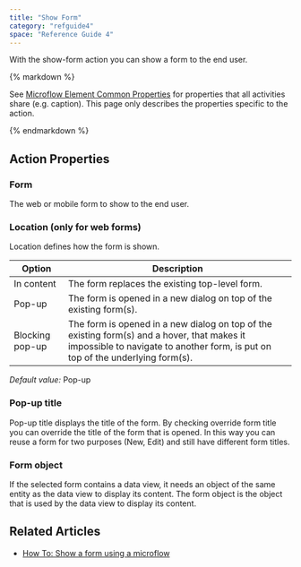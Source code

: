 ```yaml
---
title: "Show Form"
category: "refguide4"
space: "Reference Guide 4"
---
```

With the show-form action you can show a form to the end user.

<div class="alert alert-info">{% markdown %}

See [Microflow Element Common Properties](Microflow+Element+Common+Properties) for properties that all activities share (e.g. caption). This page only describes the properties specific to the action.

{% endmarkdown %}</div>

## Action Properties

### Form

The web or mobile form to show to the end user.

### Location (only for web forms)

Location defines how the form is shown.

| Option | Description |
| --- | --- |
| In content | The form replaces the existing top-level form. |
| Pop-up | The form is opened in a new dialog on top of the existing form(s). |
| Blocking pop-up | The form is opened in a new dialog on top of the existing form(s) and a hover, that makes it impossible to navigate to another form, is put on top of the underlying form(s). |

_Default value:_ Pop-up

### Pop-up title

Pop-up title displays the title of the form. By checking override form title you can override the title of the form that is opened. In this way you can reuse a form for two purposes (New, Edit) and still have different form titles.

### Form object

If the selected form contains a data view, it needs an object of the same entity as the data view to display its content. The form object is the object that is used by the data view to display its content.

## Related Articles

*   [How To: Show a form using a microflow](https://world.mendix.com/display/howto25/Show+a+form+using+a+microflow)